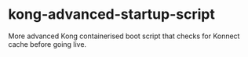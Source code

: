 # kong-advanced-startup-script
More advanced Kong containerised boot script that checks for Konnect cache before going live.
